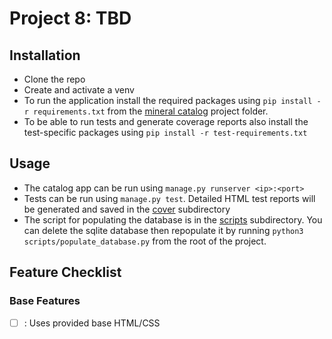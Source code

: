 Project 8: TBD
====================================

Installation
------------
- Clone the repo
- Create and activate a venv
- To run the application install the required packages using `pip install -r requirements.txt` from the 
  [mineral catalog][link02] project folder.
- To be able to run tests and generate coverage reports also install the test-specific packages using 
  `pip install -r test-requirements.txt`

Usage
-----
- The catalog app can be run using `manage.py runserver <ip>:<port>`
- Tests can be run using `manage.py test`. Detailed HTML test reports will be generated and saved in the [
  cover][link03] subdirectory
- The script for populating the database is in the [scripts][link04] subdirectory. You can delete the sqlite database 
  then repopulate it by running `python3 scripts/populate_database.py` from the root of the project.

Feature Checklist
-----------------

### Base Features ###

- [ ] : Uses provided base HTML/CSS


[link01]: https://github.com/Crossroadsman/treehouse-techdegree-python-project6/blob/master/mineral_catalog/requirements.txt
[link02]: https://github.com/Crossroadsman/treehouse-techdegree-python-project6/tree/master/mineral_catalog
[link03]: https://github.com/Crossroadsman/treehouse-techdegree-python-project6/tree/master/mineral_catalog/cover
[link04]: https://github.com/Crossroadsman/treehouse-techdegree-python-project6/tree/master/mineral_catalog/scripts
